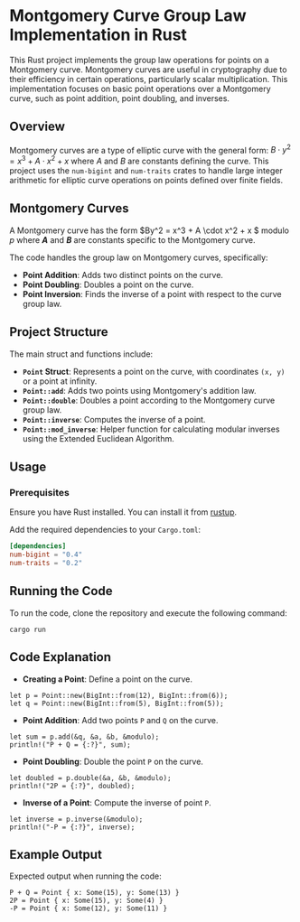 # Montgomery Curve Group Law Implementation in Rust

This Rust project implements the group law operations for points on a Montgomery curve. Montgomery curves are useful in cryptography due to their efficiency in certain operations, particularly scalar multiplication. This implementation focuses on basic point operations over a Montgomery curve, such as point addition, point doubling, and inverses.
## Overview

Montgomery curves are a type of elliptic curve with the general form:
$B \cdot y^2 = x^3 + A \cdot x^2 + x$
where $A$ and $B$ are constants defining the curve. This project uses the `num-bigint` and `num-traits` crates to handle large integer arithmetic for elliptic curve operations on points defined over finite fields.

## Montgomery Curves

A Montgomery curve has the form $By^2 = x^3 + A \cdot x^2 + x $ modulo $p$ where **$A$** and **$B$** are constants specific to the Montgomery curve.

The code handles the group law on Montgomery curves, specifically:
- **Point Addition**: Adds two distinct points on the curve.
- **Point Doubling**: Doubles a point on the curve.
- **Point Inversion**: Finds the inverse of a point with respect to the curve group law.

## Project Structure

The main struct and functions include:
- **`Point` Struct**: Represents a point on the curve, with coordinates `(x, y)` or a point at infinity.
- **`Point::add`**: Adds two points using Montgomery's addition law.
- **`Point::double`**: Doubles a point according to the Montgomery curve group law.
- **`Point::inverse`**: Computes the inverse of a point.
- **`Point::mod_inverse`**: Helper function for calculating modular inverses using the Extended Euclidean Algorithm.

## Usage

### Prerequisites

Ensure you have Rust installed. You can install it from [rustup](https://rustup.rs/).

Add the required dependencies to your `Cargo.toml`:
```toml
[dependencies]
num-bigint = "0.4"
num-traits = "0.2"
```
## Running the Code
To run the code, clone the repository and execute the following command:
```
cargo run
```
## Code Explanation
- **Creating a Point**: Define a point on the curve.
```
let p = Point::new(BigInt::from(12), BigInt::from(6));
let q = Point::new(BigInt::from(5), BigInt::from(5));
```
- **Point Addition**: Add two points `P` and `Q` on the curve.
```
let sum = p.add(&q, &a, &b, &modulo);
println!("P + Q = {:?}", sum);
```
- **Point Doubling**: Double the point `P` on the curve.
```
let doubled = p.double(&a, &b, &modulo);
println!("2P = {:?}", doubled);
```
- **Inverse of a Point**: Compute the inverse of point `P`.
```
let inverse = p.inverse(&modulo);
println!("-P = {:?}", inverse);
```
## Example Output
Expected output when running the code:
```
P + Q = Point { x: Some(15), y: Some(13) }
2P = Point { x: Some(15), y: Some(4) }
-P = Point { x: Some(12), y: Some(11) }
